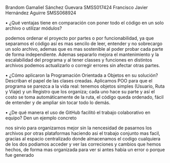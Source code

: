 Brandom Gamaliel Sánchez Guevara  SMSS017424
Francisco Javier Hernández Aguirre SMSS068924

• ¿Qué ventajas tiene en comparación con poner todo el código en un solo archivo o utilizar módulos?

podemos ordenar el proyecto por partes o por funcionabilidad, ya que separamos el código así es mas sencilo de leer, entender y no sobrecargo un solo archivo, ademas que es mas sostenible al poder probar cada parte de forma independiente. Ademas separarlo mejora el mantenimiento y la escalabilidad del programa y al tener classes y funciones en distintos archivos  podemos actualizarlo o corregir errores sin afectar otras partes.



• ¿Cómo aplicaron la Programación Orientada a Objetos en su solución? Describan el papel de las clases creadas.
Aplicamos POO para que el programa se parezca a la vida real:
 tenemos objetos simples (Usuario, Ruta y Viaje) y un Registro que los organiza; cada uno hace su parte y así el costo se toma automáticamente de la ruta, el código queda ordenado, fácil de entender y de ampliar sin tocar todo lo demás.

• ¿De qué manera el uso de GitHub facilitó el trabajo colaborativo en equipo? Den un ejemplo concreto

nos sirvio para organizarnos mejor sin la nencesidad de pasarnos los archivos por otras plataformas haciendo asi el trabajo conjunto mas facil, gracias al espacio centralizado donde almacenamos el codigo cualquiera de los dos podiamos acceder y ver las correciones y cambios que hemos hechos, de forma mas organizada para ver si antes habia un error o porque fue generado